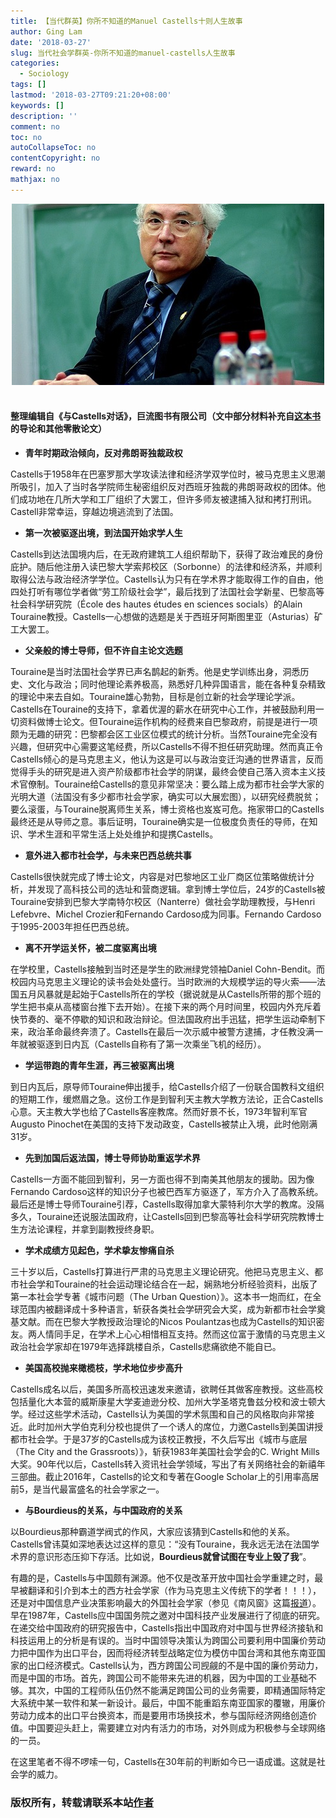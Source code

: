 ```yaml
---
title: 【当代群英】你所不知道的Manuel Castells十则人生故事
author: Ging Lam
date: '2018-03-27'
slug: 当代社会学群英-你所不知道的manuel-castells人生故事
categories:
  - Sociology
tags: []
lastmod: '2018-03-27T09:21:20+08:00'
keywords: []
description: ''
comment: no
toc: no
autoCollapseToc: no
contentCopyright: no
reward: no
mathjax: no
---
```


<div align=center><img src="https://raw.githubusercontent.com/GingLam/Storage/master/castells.jpg"></div></br>


#### **整理编辑自《与Castells对话》，巨流图书有限公司（文中部分材料补充自[这本书](https://www.amazon.com/Manuel-Castells-Felix-Stalder/dp/0745632777/ref=sr_1_3?ie=UTF8&qid=1522141430&sr=8-3&keywords=Felix+Stalder&dpID=4143tgVnYDL&preST=_SY291_BO1,204,203,200_QL40_&dpSrc=srch)的导论和其他零散论文）**

* **青年时期政治倾向，反对弗朗哥独裁政权**

Castells于1958年在巴塞罗那大学攻读法律和经济学双学位时，被马克思主义思潮所吸引，加入了当时各学院师生秘密组织反对西班牙独裁的弗朗哥政权的团体。他们成功地在几所大学和工厂组织了大罢工，但许多师友被逮捕入狱和拷打刑讯。Castell非常幸运，穿越边境逃流到了法国。

* **第一次被驱逐出境，到法国开始求学人生**

Castells到达法国境内后，在无政府建筑工人组织帮助下，获得了政治难民的身份庇护。随后他注册入读巴黎大学索邦校区（Sorbonne）的法律和经济系，并顺利取得公法与政治经济学学位。Castells认为只有在学术界才能取得工作的自由，他四处打听有哪位学者做“劳工阶级社会学”，最后找到了法国社会学新星、巴黎高等社会科学研究院（École des hautes études en sciences socials）的Alain Touraine教授。Castells一心想做的选题是关于西班牙阿斯图里亚（Asturias）矿工大罢工。

<!--more-->

* **父亲般的博士导师，但不许自主论文选题**

Touraine是当时法国社会学界已声名鹊起的新秀。他是史学训练出身，洞悉历史、文化与政治；同时他理论素养极高，熟悉好几种异国语言，能在各种复杂精致的理论中来去自如。Touraine雄心勃勃，目标是创立新的社会学理论学派。Castells在Touraine的支持下，拿着优渥的薪水在研究中心工作，并被鼓励利用一切资料做博士论文。但Touraine运作机构的经费来自巴黎政府，前提是进行一项颇为无趣的研究：巴黎都会区工业区位模式的统计分析。当然Touraine完全没有兴趣，但研究中心需要这笔经费，所以Castells不得不担任研究助理。然而真正令Castells倾心的是马克思主义，他认为这是可以与政治变迁沟通的世界语言，反而觉得手头的研究是进入资产阶级都市社会学的阴谋，最终会使自己落入资本主义技术官僚制。Touraine给Castells的意见非常坚决：要么踏上成为都市社会学大家的光明大道（法国没有多少都市社会学家，确实可以大展宏图），以研究经费脱贫；要么滚蛋，与Touraine脱离师生关系，博士资格也岌岌可危。拖家带口的Castells最终还是从导师之意。事后证明，Touraine确实是一位极度负责任的导师，在知识、学术生涯和平常生活上处处维护和提携Castells。

* **意外进入都市社会学，与未来巴西总统共事**

Castells很快就完成了博士论文，内容是对巴黎地区工业厂商区位策略做统计分析，并发现了高科技公司的选址和营商逻辑。拿到博士学位后，24岁的Castells被Touraine安排到巴黎大学南特尔校区（Nanterre）做社会学助理教授，与Henri Lefebvre、Michel Crozier和Fernando Cardoso成为同事。Fernando Cardoso于1995-2003年担任巴西总统。

* **离不开学运关怀，被二度驱离出境**

在学校里，Castells接触到当时还是学生的欧洲绿党领袖Daniel Cohn-Bendit。而校园内马克思主义理论的读书会处处盛行。当时欧洲的大规模学运的导火索——法国五月风暴就是起始于Castells所在的学校（据说就是从Castells所带的那个班的学生把书桌从高楼窗台推下去开始）。在接下来的两个月时间里，校园内外充斥着快节奏的、毫不停歇的知识和政治辩论。但法国政府出手迅猛，把学生运动牵制下来，政治革命最终奔溃了。Castells在最后一次示威中被警方逮捕，才任教没满一年就被驱逐到日内瓦（Castells自称有了第一次乘坐飞机的经历）。

* **学运带跑的青年生涯，再三被驱离出境**

到日内瓦后，原导师Touraine伸出援手，给Castells介绍了一份联合国教科文组织的短期工作，缓燃眉之急。这份工作是到智利天主教大学教方法论，正合Castells心意。天主教大学也给了Castells客座教席。然而好景不长，1973年智利军官Augusto Pinochet在美国的支持下发动政变，Castells被禁止入境，此时他刚满31岁。

* **先到加国后返法国，博士导师协助重返学术界**

Castells一方面不能回到智利，另一方面也得不到南美其他朋友的援助。因为像Fernando Cardoso这样的知识分子也被巴西军方驱逐了，军方介入了高教系统。最后还是博士导师Touraine引荐，Castells取得加拿大蒙特利尔大学的教席。没隔多久，Touraine还说服法国政府，让Castells回到巴黎高等社会科学研究院教博士生方法论课程，并拿到副教授终身职。

* **学术成绩方见起色，学术挚友惨痛自杀**

三十岁以后，Castells打算进行严肃的马克思主义理论研究。他把马克思主义、都市社会学和Touraine的社会运动理论结合在一起，娴熟地分析经验资料，出版了第一本社会学专著《城市问题（The Urban Question）》。这本书一炮而红，在全球范围内被翻译成十多种语言，斩获各类社会学研究会大奖，成为新都市社会学奠基文献。而在巴黎大学教授政治理论的Nicos Poulantzas也成为Castells的知识密友。两人情同手足，在学术上心心相惜相互支持。然而这位富于激情的马克思主义政治社会学家却在1979年选择跳楼自杀，Castells悲痛欲绝不能自已。

* **美国高校抛来橄榄枝，学术地位步步高升**

Castells成名以后，美国多所高校迅速发来邀请，欲聘任其做客座教授。这些高校包括量化大本营的威斯康星大学麦迪逊分校、加州大学圣塔克鲁兹分校和波士顿大学。经过这些学术活动，Castells认为美国的学术氛围和自己的风格取向非常接近。此时加州大学伯克利分校也提供了一个诱人的席位，力邀Castells到美国讲授都市社会学。于是37岁的Castells成为该校正教授，不久后写出《城市与底层（The City and the Grassroots）》，斩获1983年美国社会学会的C. Wright Mills大奖。90年代以后，Castells转入资讯社会学领域，写出了有关网络社会的新禧年三部曲。截止2016年，Castells的论文和专著在Google Scholar上的引用率高居前5，是当代最富盛名的社会学家之一。

* **与Bourdieus的关系，与中国政府的关系**

以Bourdieus那种霸道学阀式的作风，大家应该猜到Castells和他的关系。Castells曾讳莫如深地表达过这样的意见：“没有Touraine，我永远无法在法国学术界的意识形态压抑下存活。比如说，**Bourdieus就曾试图在专业上毁了我**”。

有趣的是，Castells与中国颇有渊源。他不仅是改革开放中国社会学重建之时，最早被翻译和引介到本土的西方社会学家（作为马克思主义传统下的学者！！！），还是对中国信息产业决策影响最大的外国社会学家（参见《南风窗》这篇[报道](http://study.ccln.gov.cn/fenke/shehuixue/shrdyj/shgjysh/254604.shtml)）。早在1987年，Castells应中国国务院之邀对中国科技产业发展进行了彻底的研究。在递交给中国政府的研究报告中，Castells指出中国政府对中国与世界经济接轨和科技运用上的分析是有误的。当时中国领导决策认为跨国公司要利用中国廉价劳动力把中国作为出口平台，因而将经济转型战略定位为模仿中国台湾和其他东南亚国家的出口经济模式。Castells认为，西方跨国公司觊觎的不是中国的廉价劳动力，而是中国的市场。首先，跨国公司不能带来先进的机器，因为中国的工业基础不够。其次，中国的工程师队伍仍然不能满足跨国公司的业务需要，即精通国际特定大系统中某一软件和某一新设计。最后，中国不能重蹈东南亚国家的覆辙，用廉价劳动力成本的出口平台换资本，而是要用市场换技术，参与国际经济网络创造价值。中国要迎头赶上，需要建立对内有活力的市场，对外则成为积极参与全球网络的一员。

在这里笔者不得不啰嗦一句，Castells在30年前的判断如今已一语成谶。这就是社会学的威力。

### 版权所有，转载请联系本站[作者](mailto:linj83@mail2.sysu.edu.cn)




